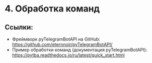 # 4. Обработка команд

## Ссылки:
- Фреймворк pyTelegramBotAPI на GitHub: https://github.com/eternnoir/pyTelegramBotAPI/
- Пример обработки команд (документация pyTelegramBotAPI): https://pytba.readthedocs.io/ru/latest/quick_start.html
